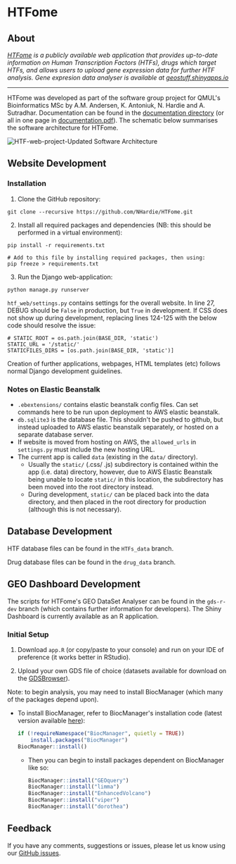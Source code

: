 # HTFome

## About

_[HTFome](https://htfome.com/) is a publicly available web application that provides 
up-to-date information on Human Transcription Factors (HTFs), drugs which target HTFs, 
and allows users to upload gene expression data for further HTF analysis. Gene expresion data analyser is available at [geostuff.shinyapps.io](https://geostuff.shinyapps.io/HTFome-GEO-Analyser/?_ga=2.21754107.1771952832.1622901748-1004923329.1614783311)_

<hr>

HTFome was developed as part of the software group project for QMUL's Bioinformatics MSc 
by A.M. Andersen, K. Antoniuk, N. Hardie and A. Sutradhar. Documentation can be found in 
the [documentation directory](https://github.com/NHardie/HTFome/tree/main/documentation) 
(or all in one page in [documentation.pdf](https://github.com/NHardie/HTFome/blob/main/HTFome%20Launch%20Presentation.pdf)). 
The schematic below summarises the software architecture for HTFome.

![HTF-web-project-Updated Software Architecture](https://user-images.githubusercontent.com/60273209/109990466-52a64600-7d01-11eb-84f6-7a6354a68996.png)

## Website Development

### Installation

1. Clone the GitHub repository:

```shell
git clone --recursive https://github.com/NHardie/HTFome.git
```

2. Install all required packages and dependencies (NB: this should be performed in a virtual environment):

```shell
pip install -r requirements.txt

# Add to this file by installing required packages, then using:
pip freeze > requirements.txt
```

3. Run the Django web-application:
```shell
python manage.py runserver
```

`htf_web/settings.py` contains settings for the overall website. In line 27, DEBUG should 
be `False` in production, but `True` in development. If CSS does not show up during 
development, replacing lines 124-125 with the below code should resolve the issue:
```shell
# STATIC_ROOT = os.path.join(BASE_DIR, 'static')
STATIC_URL = '/static/'
STATICFILES_DIRS = [os.path.join(BASE_DIR, 'static')]
```

Creation of further applications, webpages, HTML templates (etc) follows normal Django 
development guidelines.

### Notes on Elastic Beanstalk

- `.ebextensions/` contains elastic beanstalk config files. Can set commands here to be run 
  upon deployment to AWS elastic beanstalk.
- `db.sqlite3` is the database file. This shouldn't be pushed to github, but instead 
  uploaded to AWS elastic beanstalk separately, or hosted on a separate database server.
- If website is moved from hosting on AWS, the `allowed_urls` in `settings.py` must 
  include the new hosting URL.
- The current app is called `data` (existing in the `data/` directory).
    - Usually the `static/` (.css/ .js) subdirectory is contained within the app (i.e. 
      data) directory, however, due to AWS Elastic Beanstalk being unable to locate 
      `static/` in this location, the subdirectory has been moved into the root directory 
      instead.
    - During development, `static/` can be placed back into the data directory, 
      and then placed in the root directory for production (although this is not 
      necessary).
      
## Database Development

HTF database files can be found in the `HTFs_data` branch.

Drug database files can be found in the `drug_data` branch.

## GEO Dashboard Development

The scripts for HTFome's GEO DataSet Analyser can be found in the `gds-r-dev` branch 
(which contains further information for developers). The Shiny Dashboard is currently 
available as an R application.

### Initial Setup

1. Download `app.R` (or copy/paste to your console) and run on your IDE of preference 
   (it works better in RStudio).
   
2. Upload your own GDS file of choice (datasets available for download on the 
  [GDSBrowser](https://www.ncbi.nlm.nih.gov/sites/GDSbrowser/)).
   
Note: to begin analysis, you may need to install BiocManager (which many of the
packages depend upon).

- To install BiocManager, refer to BiocManager's installation code (latest version 
  available [here](https://www.bioconductor.org/install/)):
    ```r
  if (!requireNamespace("BiocManager", quietly = TRUE))
        install.packages("BiocManager")
  BiocManager::install()
    ```
  
  - Then you can begin to install packages dependent on BiocManager like so:
    ```r
    BiocManager::install("GEOquery")
    BiocManager::install("limma")
    BiocManager::install("EnhancedVolcano")
    BiocManager::install("viper")
    BiocManager::install("dorothea")
    ```
## Feedback

If you have any comments, suggestions or issues, please let us know using our [GitHub
issues](https://github.com/NHardie/HTFome/issues).

